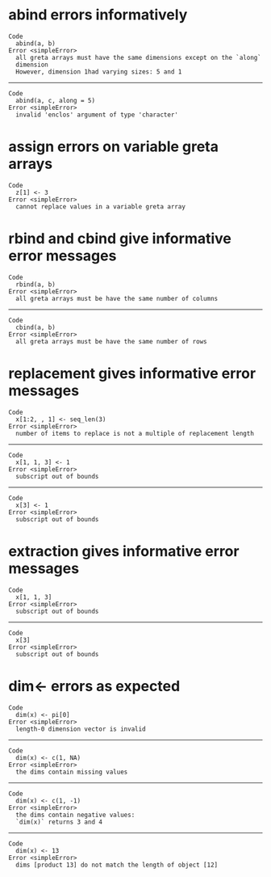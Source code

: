 # abind errors informatively

    Code
      abind(a, b)
    Error <simpleError>
      all greta arrays must have the same dimensions except on the `along`
      dimension
      However, dimension 1had varying sizes: 5 and 1

---

    Code
      abind(a, c, along = 5)
    Error <simpleError>
      invalid 'enclos' argument of type 'character'

# assign errors on variable greta arrays

    Code
      z[1] <- 3
    Error <simpleError>
      cannot replace values in a variable greta array

# rbind and cbind give informative error messages

    Code
      rbind(a, b)
    Error <simpleError>
      all greta arrays must be have the same number of columns

---

    Code
      cbind(a, b)
    Error <simpleError>
      all greta arrays must be have the same number of rows

# replacement gives informative error messages

    Code
      x[1:2, , 1] <- seq_len(3)
    Error <simpleError>
      number of items to replace is not a multiple of replacement length

---

    Code
      x[1, 1, 3] <- 1
    Error <simpleError>
      subscript out of bounds

---

    Code
      x[3] <- 1
    Error <simpleError>
      subscript out of bounds

# extraction gives informative error messages

    Code
      x[1, 1, 3]
    Error <simpleError>
      subscript out of bounds

---

    Code
      x[3]
    Error <simpleError>
      subscript out of bounds

# dim<- errors as expected

    Code
      dim(x) <- pi[0]
    Error <simpleError>
      length-0 dimension vector is invalid

---

    Code
      dim(x) <- c(1, NA)
    Error <simpleError>
      the dims contain missing values

---

    Code
      dim(x) <- c(1, -1)
    Error <simpleError>
      the dims contain negative values:
      `dim(x)` returns 3 and 4

---

    Code
      dim(x) <- 13
    Error <simpleError>
      dims [product 13] do not match the length of object [12]

